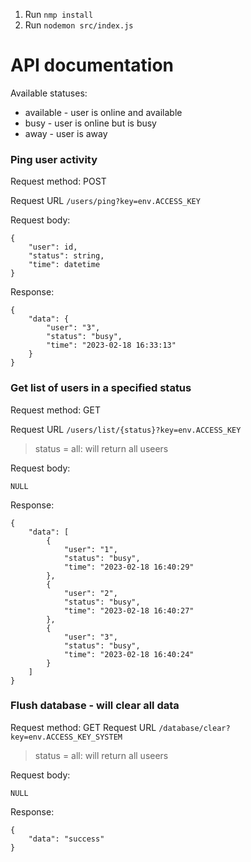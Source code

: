 1. Run ``nmp install``
2. Run ``nodemon src/index.js``

# API documentation

Available statuses:
- available - user is online and available 
- busy - user is online but is busy
- away - user is away

### Ping user activity

Request method: POST

Request URL ``/users/ping?key=env.ACCESS_KEY``

Request body:
```
{
    "user": id,
    "status": string,
    "time": datetime
}
```

Response:
```
{
    "data": {
        "user": "3",
        "status": "busy",
        "time": "2023-02-18 16:33:13"
    }
}
```

### Get list of users in a specified status

Request method: GET

Request URL ``/users/list/{status}?key=env.ACCESS_KEY``

> status = all: will return all useers

Request body:
```
NULL
```

Response:
```
{
    "data": [
        {
            "user": "1",
            "status": "busy",
            "time": "2023-02-18 16:40:29"
        },
        {
            "user": "2",
            "status": "busy",
            "time": "2023-02-18 16:40:27"
        },
        {
            "user": "3",
            "status": "busy",
            "time": "2023-02-18 16:40:24"
        }
    ]
}
```



### Flush database - will clear all data

Request method: GET
Request URL ``/database/clear?key=env.ACCESS_KEY_SYSTEM``

> status = all: will return all useers

Request body:
```
NULL
```

Response:
```
{
    "data": "success"
}
```
